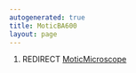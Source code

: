 ```yaml
---
autogenerated: true
title: MoticBA600
layout: page
---
```


1.  REDIRECT [MoticMicroscope](MoticMicroscope "wikilink")
